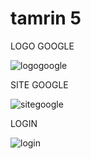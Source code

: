 # tamrin 5

LOGO GOOGLE

![logogoogle](https://user-images.githubusercontent.com/93464225/141676698-68314f3a-6a15-47b3-a26f-a9e51b3d0f6e.jpg)

SITE GOOGLE

![sitegoogle](https://user-images.githubusercontent.com/93464225/141676731-0002460c-fb8f-4a71-8886-53e98f30ddde.jpg)

LOGIN

![login](https://user-images.githubusercontent.com/93464225/141676753-a3639e8e-9978-4bdd-8899-235b593bcfb9.jpg)


